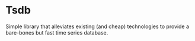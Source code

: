# Tsdb
Simple library that alleviates existing (and cheap) technologies to provide a bare-bones but fast time series database.
